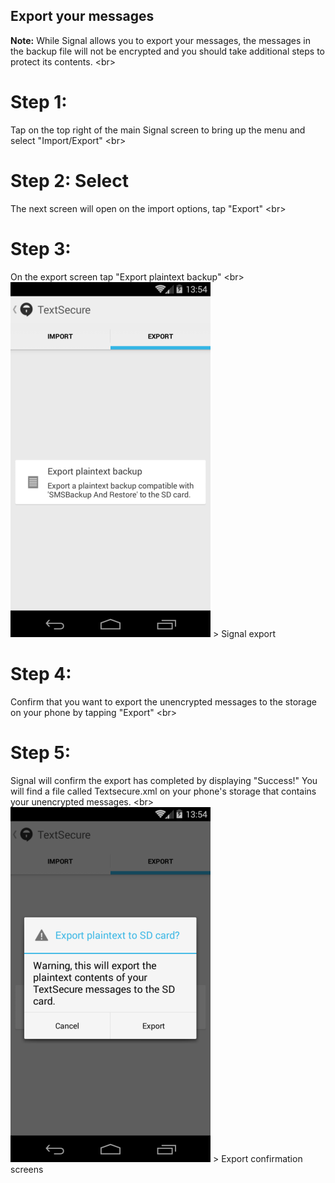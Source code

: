 
## Export your messages

**Note:** While Signal allows you to export your messages, the messages in the backup file will not be encrypted and you should take additional steps to protect its contents.
&lt;br&gt;
# Step 1:
Tap on the top right of the main Signal screen to bring up the menu and select &quot;Import/Export&quot;
&lt;br&gt;
# Step 2: Select
 The next screen will open on the import options, tap &quot;Export&quot;
&lt;br&gt;
# Step 3:
On the export screen tap &quot;Export plaintext backup&quot;
&lt;br&gt;
![17s.png](17s.png)
&gt; Signal export

# Step 4:
Confirm that you want to export the unencrypted messages to the storage on your phone by tapping &quot;Export&quot;
&lt;br&gt;
# Step 5:
Signal will confirm the export has completed by displaying &quot;Success!&quot; You will find a file called Textsecure.xml on your phone&#39;s storage that contains your unencrypted messages.
&lt;br&gt;
![18s.png](18s.png)
&gt; Export confirmation screens
